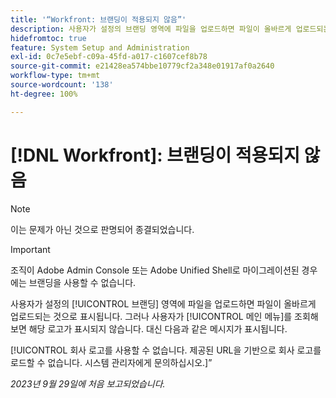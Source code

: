 ```yaml
---
title: '“Workfront: 브랜딩이 적용되지 않음”'
description: 사용자가 설정의 브랜딩 영역에 파일을 업로드하면 파일이 올바르게 업로드되는 것으로 표시됩니다. 그러나 사용자가 메인 메뉴를 조회해 보면 해당 로고가 표시되지 않습니다. 대신 오류 메시지가 표시됩니다.
hidefromtoc: true
feature: System Setup and Administration
exl-id: 0c7e5ebf-c09a-45fd-a017-c1607cef8b78
source-git-commit: e21428ea574bbe10779cf2a348e01917af0a2640
workflow-type: tm+mt
source-wordcount: '138'
ht-degree: 100%

---
```


# [!DNL Workfront]: 브랜딩이 적용되지 않음

>[!NOTE]
>
>이는 문제가 아닌 것으로 판명되어 종결되었습니다.

>[!IMPORTANT]
>
>조직이 Adobe Admin Console 또는 Adobe Unified Shell로 마이그레이션된 경우에는 브랜딩을 사용할 수 없습니다.

사용자가 설정의 [!UICONTROL 브랜딩] 영역에 파일을 업로드하면 파일이 올바르게 업로드되는 것으로 표시됩니다. 그러나 사용자가 [!UICONTROL 메인 메뉴]를 조회해 보면 해당 로고가 표시되지 않습니다. 대신 다음과 같은 메시지가 표시됩니다.

[!UICONTROL 회사 로고를 사용할 수 없습니다. 제공된 URL을 기반으로 회사 로고를 로드할 수 없습니다. 시스템 관리자에게 문의하십시오.]”

_2023년 9월 29일에 처음 보고되었습니다._
